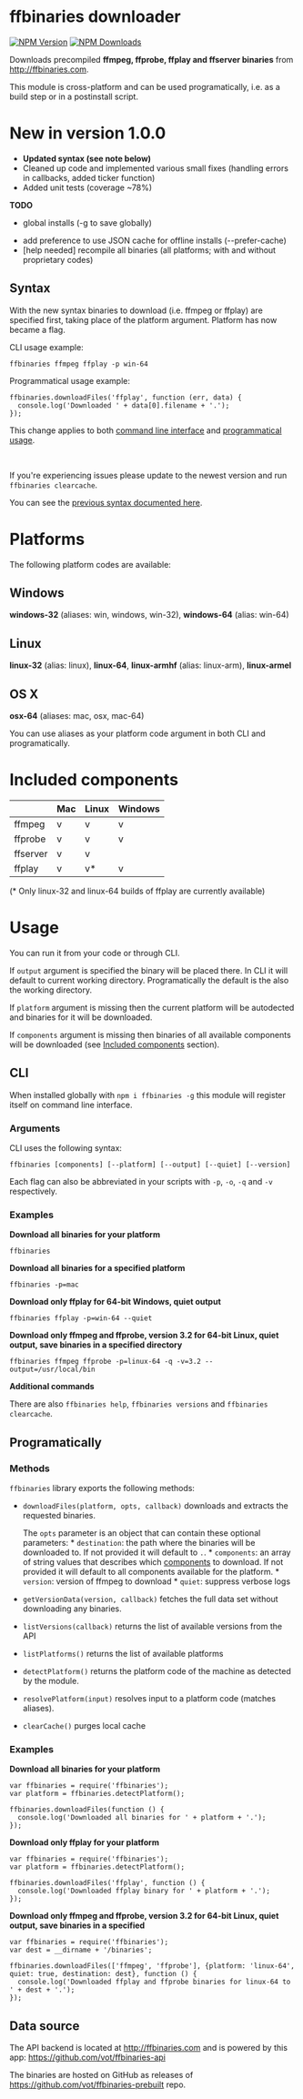 # ffbinaries downloader

[![NPM Version][npm-img]][npm-url]
[![NPM Downloads][npm-dl-img]][npm-url]

[npm-url]: https://npmjs.org/package/ffbinaries
[npm-img]: https://img.shields.io/npm/v/ffbinaries.svg
[npm-dl-img]: https://img.shields.io/npm/dm/ffbinaries.svg


Downloads precompiled **ffmpeg, ffprobe, ffplay and ffserver binaries** from http://ffbinaries.com.


This module is cross-platform and can be used programatically, i.e. as a build step or in a postinstall script.


# New in version 1.0.0

* **Updated syntax (see note below)**
* Cleaned up code and implemented various small fixes (handling errors in callbacks, added ticker function)
* Added unit tests (coverage ~78%)

**TODO**
* global installs (-g to save globally)
<!-- Linux/Mac: /usr/local/bin   Win: C:/ffmpeg -->
* add preference to use JSON cache for offline installs (--prefer-cache)
* [help needed] recompile all binaries (all platforms; with and without proprietary codes)


## Syntax

With the new syntax binaries to download (i.e. ffmpeg or ffplay) are specified first,
taking place of the platform argument. Platform has now became a flag.

CLI usage example:

```
ffbinaries ffmpeg ffplay -p win-64
```

Programmatical usage example:

```
ffbinaries.downloadFiles('ffplay', function (err, data) {
  console.log('Downloaded ' + data[0].filename + '.');
});
```

This change applies to both [command line interface](#cli)
and [programmatical usage](#programatically).

<br />

If you're experiencing issues please update to the newest version and run `ffbinaries clearcache`.

You can see the
[previous syntax documented here](https://github.com/vot/ffbinaries-node/blob/ccad244c9fb64e2d90a9c788bf3a726f9df15f10/readme.md).


# Platforms

The following platform codes are available:

## Windows
**windows-32** (aliases: win, windows, win-32), **windows-64** (alias: win-64)

## Linux
**linux-32** (alias: linux), **linux-64**, **linux-armhf** (alias: linux-arm), **linux-armel**

## OS X
**osx-64** (aliases: mac, osx, mac-64)

You can use aliases as your platform code argument in both CLI and programatically.

# Included components

|          | Mac | Linux | Windows |
|----------|-----|-------|---------|
| ffmpeg   | v   | v     | v       |
| ffprobe  | v   | v     | v       |
| ffserver | v   | v     |         |
| ffplay   | v   | v*    | v       |

(* Only linux-32 and linux-64 builds of ffplay are currently available)

# Usage

You can run it from your code or through CLI.

If `output` argument is specified the binary will be placed there.
In CLI it will default to current working directory.
Programatically the default is the also the working directory.

If `platform` argument is missing then the current platform will be autodected and binaries for it will be downloaded.

If `components` argument is missing then binaries of all available components will be downloaded (see [Included components](#included-components) section).


## CLI

When installed globally with `npm i ffbinaries -g` this module will register
itself on command line interface.

### Arguments

CLI uses the following syntax:

`ffbinaries [components] [--platform] [--output] [--quiet] [--version]`

Each flag can also be abbreviated in your scripts with `-p`, `-o`, `-q` and `-v` respectively.

### Examples

**Download all binaries for your platform**

`ffbinaries`


**Download all binaries for a specified platform**

`ffbinaries -p=mac`


**Download only ffplay for 64-bit Windows, quiet output**

`ffbinaries ffplay -p=win-64 --quiet`


**Download only ffmpeg and ffprobe, version 3.2 for 64-bit Linux, quiet output, save binaries in a specified directory**

`ffbinaries ffmpeg ffprobe -p=linux-64 -q -v=3.2 --output=/usr/local/bin`

**Additional commands**

There are also `ffbinaries help`, `ffbinaries versions` and `ffbinaries clearcache`.


## Programatically

### Methods

`ffbinaries` library exports the following methods:

* `downloadFiles(platform, opts, callback)` downloads and extracts the requested binaries.

   The `opts` parameter is an object that can contain these optional parameters:
      * `destination`: the path where the binaries will be downloaded to. If not provided it will default to `.`.
      * `components`: an array of string values that describes which [components](#included-components) to download. If not provided it will default to all components available for the platform.
      * `version`: version of ffmpeg to download
      * `quiet`: suppress verbose logs

* `getVersionData(version, callback)` fetches the full data set without downloading any binaries.

* `listVersions(callback)` returns the list of available versions from the API

* `listPlatforms()` returns the list of available platforms

* `detectPlatform()` returns the platform code of the machine as detected by the module.

* `resolvePlatform(input)` resolves input to a platform code (matches aliases).

* `clearCache()` purges local cache


### Examples

**Download all binaries for your platform**

```
var ffbinaries = require('ffbinaries');
var platform = ffbinaries.detectPlatform();

ffbinaries.downloadFiles(function () {
  console.log('Downloaded all binaries for ' + platform + '.');
});
```

**Download only ffplay for your platform**

```
var ffbinaries = require('ffbinaries');
var platform = ffbinaries.detectPlatform();

ffbinaries.downloadFiles('ffplay', function () {
  console.log('Downloaded ffplay binary for ' + platform + '.');
});
```

**Download only ffmpeg and ffprobe, version 3.2 for 64-bit Linux, quiet output, save binaries in a specified**

```
var ffbinaries = require('ffbinaries');
var dest = __dirname + '/binaries';

ffbinaries.downloadFiles(['ffmpeg', 'ffprobe'], {platform: 'linux-64', quiet: true, destination: dest}, function () {
  console.log('Downloaded ffplay and ffprobe binaries for linux-64 to ' + dest + '.');
});
```

## Data source

The API backend is located at http://ffbinaries.com and is powered by this app: https://github.com/vot/ffbinaries-api

The binaries are hosted on GitHub as releases of https://github.com/vot/ffbinaries-prebuilt repo.
